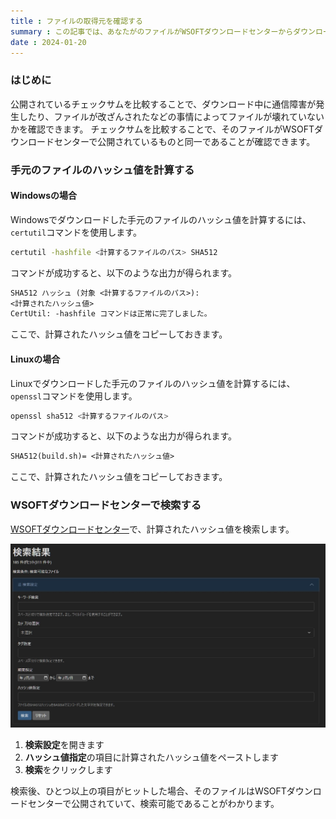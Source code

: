 ```yaml
---
title : ファイルの取得元を確認する
summary : この記事では、あなたがのファイルがWSOFTダウンロードセンターからダウンロードされたものであるかを確認する方法を説明します。
date : 2024-01-20
---
```


### はじめに
公開されているチェックサムを比較することで、ダウンロード中に通信障害が発生したり、ファイルが改ざんされたなどの事情によってファイルが壊れていないかを確認できます。
チェックサムを比較することで、そのファイルがWSOFTダウンロードセンターで公開されているものと同一であることが確認できます。

### 手元のファイルのハッシュ値を計算する
#### Windowsの場合
Windowsでダウンロードした手元のファイルのハッシュ値を計算するには、`certutil`コマンドを使用します。

```sh title="コマンドプロンプト"
certutil -hashfile <計算するファイルのパス> SHA512
```

コマンドが成功すると、以下のような出力が得られます。

```txt title="コマンドプロンプト"
SHA512 ハッシュ (対象 <計算するファイルのパス>):
<計算されたハッシュ値>
CertUtil: -hashfile コマンドは正常に完了しました。
```

ここで、計算されたハッシュ値をコピーしておきます。

#### Linuxの場合
Linuxでダウンロードした手元のファイルのハッシュ値を計算するには、`openssl`コマンドを使用します。

```sh title="シェル"
openssl sha512 <計算するファイルのパス>
```

コマンドが成功すると、以下のような出力が得られます。

```txt title="シェル"
SHA512(build.sh)= <計算されたハッシュ値>
```

ここで、計算されたハッシュ値をコピーしておきます。

### WSOFTダウンロードセンターで検索する
[WSOFTダウンロードセンター](https://download.wsoft.ws/Search)で、計算されたハッシュ値を検索します。

![検索設定](./media/2.jpg)

1. **検索設定**を開きます
2. **ハッシュ値指定**の項目に計算されたハッシュ値をペーストします
3. **検索**をクリックします

検索後、ひとつ以上の項目がヒットした場合、そのファイルはWSOFTダウンロードセンターで公開されていて、検索可能であることがわかります。
